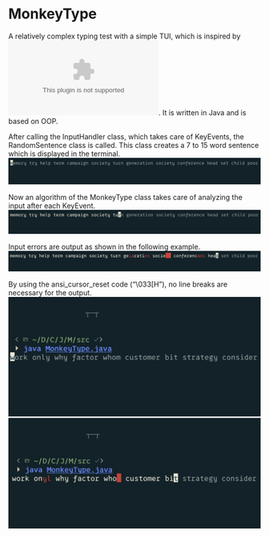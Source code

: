 # MonkeyType
A relatively complex typing test with a simple TUI, which is inspired by ![monkeytype.com](monkeytype.com). It is written in Java and is based on OOP. 

After calling the InputHandler class, which takes care of KeyEvents, the RandomSentence class is called. 
This class creates a 7 to 15 word sentence which is displayed in the terminal. 
![example](https://raw.githubusercontent.com/gxstxxv/MonkeyType/main/pictures/Bildschirmfoto%202024-05-10%20um%2013.13.00.png)

Now an algorithm of the MonkeyType class takes care of analyzing the input after each KeyEvent.
![example](https://raw.githubusercontent.com/gxstxxv/MonkeyType/main/pictures/Bildschirmfoto%202024-05-10%20um%2013.13.23.png)

Input errors are output as shown in the following example.
![example](https://raw.githubusercontent.com/gxstxxv/MonkeyType/main/pictures/Bildschirmfoto%202024-05-10%20um%2013.13.53.jpeg)

By using the ansi_cursor_reset code (“\033[H”), no line breaks are necessary for the output.
![example](https://raw.githubusercontent.com/gxstxxv/MonkeyType/main/pictures/Bildschirmfoto%202024-05-10%20um%2013.15.05.png)
![example](https://raw.githubusercontent.com/gxstxxv/MonkeyType/main/pictures/Bildschirmfoto%202024-05-10%20um%2013.15.23.png)

